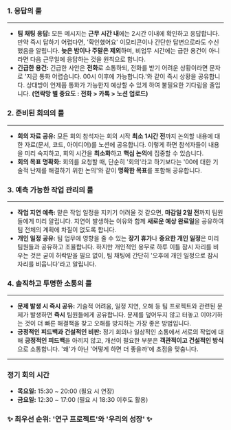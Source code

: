 ### 1. 응답의 룰

---

- **팀 채팅 응답:** 모든 메시지는 **근무 시간 내**에는 2시간 이내에 확인하고 응답합니다. 만약 즉시 답하기 어렵다면, '확인했어요' 이모티콘이나 간단한 답변으로라도 수신했음을 알립니다. **늦은 밤이나 주말은 제외**하며, 비업무 시간에는 급한 용건이 아니라면 다음 근무일에 응답하는 것을 원칙으로 합니다.
- **긴급한 용건:** 긴급한 사안은 **전화**로 소통하되, 전화를 받기 어려운 상황이라면 문자로 '지금 통화 어렵습니다. 00시 이후에 가능합니다.'와 같이 즉시 상황을 공유합니다. 상대방이 언제쯤 통화가 가능한지 예상할 수 있게 하여 불필요한 기다림을 줄입니다. **(연락망 별 중요도 : 전화 > 카톡 > 노션 업로드)**

### 2. 준비된 회의의 룰

---

- **회의 자료 공유:** 모든 회의 참석자는 회의 시작 **최소 1시간 전**까지 논의할 내용에 대한 자료(문서, 코드, 아이디어)를 노션에 공유합니다. 이렇게 하면 참석자들이 내용을 미리 숙지하고, 회의 시간을 **최소화**하고 **핵심 논의**에 집중할 수 있습니다.
- **회의 목표 명확화:** 회의를 요청할 때, 단순히 '회의'라고 하기보다는 '00에 대한 기술적 난제를 해결하기 위한 논의'와 같이 **명확한 목표**를 포함해 공유합니다.

### 3. 예측 가능한 작업 관리의 룰

---

- **작업 지연 예측:** 맡은 작업 일정을 지키기 어려울 것 같으면, **마감일 2일 전**까지 팀원들에게 미리 알립니다. 지연이 발생하는 이유와 함께 **새로운 예상 완료일**을 공유하여 팀 전체의 계획에 차질이 없도록 합니다.
- **개인 일정 공유:** 팀 업무에 영향을 줄 수 있는 **장기 휴가**나 **중요한 개인 일정**은 미리 팀원들과 공유하고 조율합니다. 하지만 개인적인 용무로 하루 이틀 잠시 자리를 비우는 것은 굳이 허락받을 필요 없이, 팀 채팅에 간단히 '오후에 개인 일정으로 잠시 자리를 비웁니다'라고 알립니다.

### 4. 솔직하고 투명한 소통의 룰

---

- **문제 발생 시 즉시 공유:** 기술적 어려움, 일정 지연, 오해 등 팀 프로젝트와 관련된 문제가 발생하면 **즉시** 팀원들에게 공유합니다. 문제를 덮어두지 않고 터놓고 이야기하는 것이 더 빠른 해결책을 찾고 오해를 방지하는 가장 좋은 방법입니다.
- **긍정적인 피드백과 건설적인 비판:** 정기 회의나 일상적인 소통에서 서로의 작업에 대해 **긍정적인 피드백**을 아끼지 않고, 개선이 필요한 부분은 **객관적이고 건설적인 방식**으로 소통합니다. '왜'가 아닌 '어떻게 하면 더 좋을까'에 초점을 맞춥니다.

---

### **정기 회의 시간**

- **목요일:** 15:30 ~ 20:00 (필요 시 연장)
- **금요일:** 12:30 ~ 17:00 (필요 시 18:30 이후도 활용)

### ✨ **최우선 순위: '연구 프로젝트'와 '우리의 성장'** ✨
